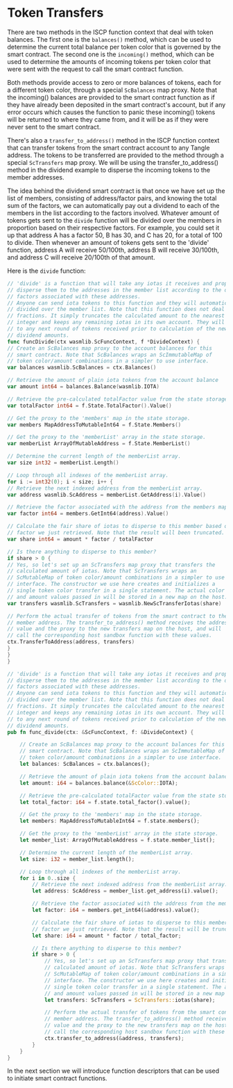 # Token Transfers

There are two methods in the ISCP function context that deal with token balances. The
first one is the `balances()` method, which can be used to determine the current total
balance per token color that is governed by the smart contract. The second one is
the `incoming()` method, which can be used to determine the amounts of incoming tokens per
token color that were sent with the request to call the smart contract function.

Both methods provide access to zero or more balances of tokens, each for a different token
color, through a special `ScBalances` map proxy. Note that the incoming() balances are
provided to the smart contract function as if they have already been deposited in the
smart contract's account, but if any error occurs which causes the function to panic these
incoming() tokens will be returned to where they came from, and it will be as if they were
never sent to the smart contract.

There's also a `transfer_to_address()` method in the ISCP function context that can
transfer tokens from the smart contract account to any Tangle address. The tokens to be
transferred are provided to the method through a special `ScTransfers` map proxy. We will
be using the transfer_to_address() method in the dividend example to disperse the incoming
tokens to the member addresses.

The idea behind the dividend smart contract is that once we have set up the list of
members, consisting of address/factor pairs, and knowing the total sum of the factors, we
can automatically pay out a dividend to each of the members in the list according to the
factors involved. Whatever amount of tokens gets sent to the `divide` function will be
divided over the members in proportion based on their respective factors. For example, you
could set it up that address A has a factor 50, B has 30, and C has 20, for a total of 100
to divide. Then whenever an amount of tokens gets sent to the 'divide' function, address A
will receive 50/100th, address B will receive 30/100th, and address C will receive
20/100th of that amount.

Here is the `divide` function:

```go
// 'divide' is a function that will take any iotas it receives and properly
// disperse them to the addresses in the member list according to the dispersion
// factors associated with these addresses.
// Anyone can send iota tokens to this function and they will automatically be
// divided over the member list. Note that this function does not deal with
// fractions. It simply truncates the calculated amount to the nearest lower
// integer and keeps any remaining iotas in its own account. They will be added
// to any next round of tokens received prior to calculation of the new
// dividend amounts.
func funcDivide(ctx wasmlib.ScFuncContext, f *DivideContext) {
// Create an ScBalances map proxy to the account balances for this
// smart contract. Note that ScBalances wraps an ScImmutableMap of
// token color/amount combinations in a simpler to use interface.
var balances wasmlib.ScBalances = ctx.Balances()

// Retrieve the amount of plain iota tokens from the account balance
var amount int64 = balances.Balance(wasmlib.IOTA)

// Retrieve the pre-calculated totalFactor value from the state storage.
var totalFactor int64 = f.State.TotalFactor().Value()

// Get the proxy to the 'members' map in the state storage.
var members MapAddressToMutableInt64 = f.State.Members()

// Get the proxy to the 'memberList' array in the state storage.
var memberList ArrayOfMutableAddress = f.State.MemberList()

// Determine the current length of the memberList array.
var size int32 = memberList.Length()

// Loop through all indexes of the memberList array.
for i := int32(0); i < size; i++ {
// Retrieve the next indexed address from the memberList array.
var address wasmlib.ScAddress = memberList.GetAddress(i).Value()

// Retrieve the factor associated with the address from the members map.
var factor int64 = members.GetInt64(address).Value()

// Calculate the fair share of iotas to disperse to this member based on the
// factor we just retrieved. Note that the result will been truncated.
var share int64 = amount * factor / totalFactor

// Is there anything to disperse to this member?
if share > 0 {
// Yes, so let's set up an ScTransfers map proxy that transfers the
// calculated amount of iotas. Note that ScTransfers wraps an
// ScMutableMap of token color/amount combinations in a simpler to use
// interface. The constructor we use here creates and initializes a
// single token color transfer in a single statement. The actual color
// and amount values passed in will be stored in a new map on the host.
var transfers wasmlib.ScTransfers = wasmlib.NewScTransferIotas(share)

// Perform the actual transfer of tokens from the smart contract to the
// member address. The transfer_to_address() method receives the address
// value and the proxy to the new transfers map on the host, and will
// call the corresponding host sandbox function with these values.
ctx.TransferToAddress(address, transfers)
}
}
}
```

```rust
// 'divide' is a function that will take any iotas it receives and properly
// disperse them to the addresses in the member list according to the dispersion
// factors associated with these addresses.
// Anyone can send iota tokens to this function and they will automatically be
// divided over the member list. Note that this function does not deal with
// fractions. It simply truncates the calculated amount to the nearest lower
// integer and keeps any remaining iotas in its own account. They will be added
// to any next round of tokens received prior to calculation of the new
// dividend amounts.
pub fn func_divide(ctx: &ScFuncContext, f: &DivideContext) {

    // Create an ScBalances map proxy to the account balances for this
    // smart contract. Note that ScBalances wraps an ScImmutableMap of
    // token color/amount combinations in a simpler to use interface.
    let balances: ScBalances = ctx.balances();

    // Retrieve the amount of plain iota tokens from the account balance.
    let amount: i64 = balances.balance(&ScColor::IOTA);

    // Retrieve the pre-calculated totalFactor value from the state storage.
    let total_factor: i64 = f.state.total_factor().value();

    // Get the proxy to the 'members' map in the state storage.
    let members: MapAddressToMutableInt64 = f.state.members();

    // Get the proxy to the 'memberList' array in the state storage.
    let member_list: ArrayOfMutableAddress = f.state.member_list();

    // Determine the current length of the memberList array.
    let size: i32 = member_list.length();

    // Loop through all indexes of the memberList array.
    for i in 0..size {
        // Retrieve the next indexed address from the memberList array.
        let address: ScAddress = member_list.get_address(i).value();

        // Retrieve the factor associated with the address from the members map.
        let factor: i64 = members.get_int64(&address).value();

        // Calculate the fair share of iotas to disperse to this member based on the
        // factor we just retrieved. Note that the result will be truncated.
        let share: i64 = amount * factor / total_factor;

        // Is there anything to disperse to this member?
        if share > 0 {
            // Yes, so let's set up an ScTransfers map proxy that transfers the
            // calculated amount of iotas. Note that ScTransfers wraps an
            // ScMutableMap of token color/amount combinations in a simpler to use
            // interface. The constructor we use here creates and initializes a
            // single token color transfer in a single statement. The actual color
            // and amount values passed in will be stored in a new map on the host.
            let transfers: ScTransfers = ScTransfers::iotas(share);

            // Perform the actual transfer of tokens from the smart contract to the
            // member address. The transfer_to_address() method receives the address
            // value and the proxy to the new transfers map on the host, and will
            // call the corresponding host sandbox function with these values.
            ctx.transfer_to_address(&address, transfers);
        }
    }
}
```

In the next section we will introduce function descriptors that can be used to initiate
smart contract functions.
